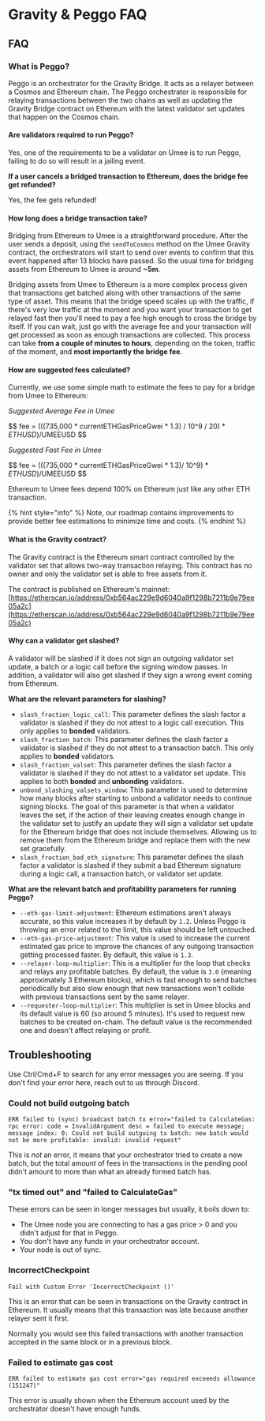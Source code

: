 # Gravity & Peggo FAQ

## FAQ

### What is Peggo? ###

Peggo is an orchestrator for the Gravity Bridge. It acts as a relayer between a Cosmos and Ethereum chain. The Peggo orchestrator is responsible for relaying transactions between the two chains as well as updating the Gravity Bridge contract on Ethereum with the latest validator set updates that happen on the Cosmos chain.

#### Are validators required to run Peggo?

Yes, one of the requirements to be a validator on Umee is to run Peggo, failing to do so will result in a jailing event.

**If a user cancels a bridged transaction to Ethereum, does the bridge fee get refunded?**

Yes, the fee gets refunded!

#### How long does a bridge transaction take?

Bridging from Ethereum to Umee is a straightforward procedure. After the user sends a deposit, using the `sendToCosmos` method on the Umee Gravity contract, the orchestrators will start to send over events to confirm that this event happened after 13 blocks have passed. So the usual time for bridging assets from Ethereum to Umee is around **\~5m**.

Bridging assets from Umee to Ethereum is a more complex process given that transactions get batched along with other transactions of the same type of asset. This means that the bridge speed scales up with the traffic, if there's very low traffic at the moment and you want your transaction to get relayed fast then you'll need to pay a fee high enough to cross the bridge by itself. If you can wait, just go with the average fee and your transaction will get processed as soon as enough transactions are collected. This process can take **from a couple of minutes to hours**, depending on the token, traffic of the moment, and **most importantly the bridge fee**.

#### How are suggested fees calculated?

Currently, we use some simple math to estimate the fees to pay for a bridge from Umee to Ethereum:

_Suggested Average Fee in Umee_

$$
fee = (((735,000 * currentETHGasPriceGwei * 1.3) / 10^9 / 20) * $ETHUSD)/$UMEEUSD
$$

_Suggested Fast Fee in Umee_

$$
fee = (((735,000 * currentETHGasPriceGwei * 1.3)/ 10^9) * $ETHUSD)/$UMEEUSD
$$

Ethereum to Umee fees depend 100% on Ethereum just like any other ETH transaction.

{% hint style="info" %}
Note, our roadmap contains improvements to provide better fee estimations to minimize time and costs.
{% endhint %}

#### What is the Gravity contract?

The Gravity contract is the Ethereum smart contract controlled by the validator set that allows two-way transaction relaying. This contract has no owner and only the validator set is able to free assets from it.

The contract is published on Ethereum's mainnet: [https://etherscan.io/address/0xb564ac229e9d6040a9f1298b7211b9e79ee05a2c](https://etherscan.io/address/0xb564ac229e9d6040a9f1298b7211b9e79ee05a2c)

#### Why can a validator get slashed?

A validator will be slashed if it does not sign an outgoing validator set update, a batch or a logic call before the signing window passes. In addition, a validator will also get slashed if they sign a wrong event coming from Ethereum.

**What are the relevant parameters for slashing?**

* `slash_fraction_logic_call`: This parameter defines the slash factor a validator is slashed if they do not attest to a logic call execution. This only applies to **bonded** validators.
* `slash_fraction_batch`: This parameter defines the slash factor a validator is slashed if they do not attest to a transaction batch. This only applies to **bonded** validators.
* `slash_fraction_valset`: This parameter defines the slash factor a validator is slashed if they do not attest to a validator set update. This applies to both **bonded** and **unbonding** validators.
* `unbond_slashing_valsets_window`: This parameter is used to determine how many blocks after starting to unbond a validator needs to continue signing blocks. The goal of this parameter is that when a validator leaves the set, if the action of their leaving creates enough change in the validator set to justify an update they will sign a validator set update for the Ethereum bridge that does not include themselves. Allowing us to remove them from the Ethereum bridge and replace them with the new set gracefully.
* `slash_fraction_bad_eth_signature`: This parameter defines the slash factor a validator is slashed if they submit a bad Ethereum signature during a logic call, a transaction batch, or validator set update.

**What are the relevant batch and profitability parameters for running Peggo?**

* `--eth-gas-limit-adjustment`: Ethereum estimations aren't always accurate, so this value increases it by default by `1.2`. Unless Peggo is throwing an error related to the limit, this value should be left untouched.
* `--eth-gas-price-adjustment`: This value is used to increase the current estimated gas price to improve the chances of any outgoing transaction getting processed faster. By default, this value is `1.3`.
* `--relayer-loop-multiplier`: This is a multiplier for the loop that checks and relays any profitable batches. By default, the value is `3.0` (meaning approximately 3 Ethereum blocks), which is fast enough to send batches periodically but also slow enough that new transactions won't collide with previous transactions sent by the same relayer.
* `--requester-loop-multiplier`: This multiplier is set in Umee blocks and its default value is 60 (so around 5 minutes). It's used to request new batches to be created on-chain. The default value is the recommended one and doesn't affect relaying or profit.

## Troubleshooting

Use Ctrl/Cmd+F to search for any error messages you are seeing. If you don't find your error here, reach out to us through Discord.

### Could not build outgoing batch

```
ERR failed to (sync) broadcast batch tx error="failed to CalculateGas: rpc error: code = InvalidArgument desc = failed to execute message; message index: 0: Could not build outgoing tx batch: new batch would not be more profitable: invalid: invalid request"
```

This is _not_ an error, it means that your orchestrator tried to create a new batch, but the total amount of fees in the transactions in the pending pool didn't amount to more than what an already formed batch has.

### "tx timed out" and "failed to CalculateGas"

These errors can be seen in longer messages but usually, it boils down to:

* The Umee node you are connecting to has a gas price > 0 and you didn't adjust for that in Peggo.
* You don't have any funds in your orchestrator account.
* Your node is out of sync.

### IncorrectCheckpoint

```
Fail with Custom Error 'IncorrectCheckpoint ()'
```

This is an error that can be seen in transactions on the Gravity contract in Ethereum. It usually means that this transaction was late because another relayer sent it first.

Normally you would see this failed transactions with another transaction accepted in the same block or in a previous block.

### Failed to estimate gas cost

```
ERR failed to estimate gas cost error="gas required exceeeds allowance (151247)"
```

This error is usually shown when the Ethereum account used by the orchestrator doesn't have enough funds.